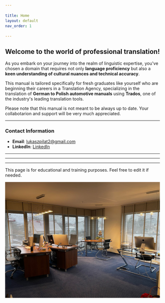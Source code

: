 ```yaml
---

title: Home
layout: default
nav_order: 1

---
```

<h2>Welcome to the world of professional translation!</h2>

As you embark on your journey into the realm of linguistic expertise, you've chosen a domain that requires not only **language proficiency** but also a **keen understanding of cultural nuances and technical accuracy**.

This manual is tailored specifically for fresh graduates like yourself who are beginning their careers in a Translation Agency, specializing in the translation of **German to Polish automotive manuals** using **Trados**, one of the industry's leading translation tools.

Please note that this manual is not meant to be always up to date. Your collabotarion and support will be very much appreciated.

---
### Contact Information


- **Email**: [lukaszpilat2@gmail.com](mailto:lukaszpilat2@gmail.com)
- **LinkedIn**: [LinkedIn](https://www.linkedin.com/in/%C5%82ukasz-pilat-567885129/)

---


---


---

This page is for educational and training purposes. Feel free to edit it if needed.


![Office](office1.jpg)




